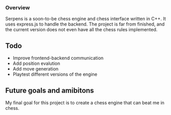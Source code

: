 ### Overview

Serpens is a soon-to-be chess engine and chess interface written in C++. It uses express.js to handle the backend. The project is far from finished, and the current version does not even have all the chess rules implemented. 

## Todo
 - Improve frontend-backend communication
 - Add position evalution
 - Add move generation
 - Playtest different versions of the engine

## Future goals and amibitons

My final goal for this project is to create a chess engine that can beat me in chess. 

